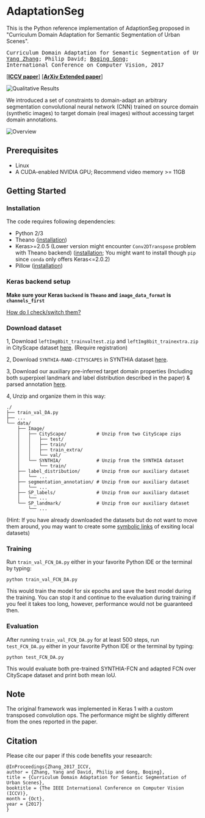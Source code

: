 # AdaptationSeg

This is the Python reference implementation of AdaptionSeg proposed in "Curriculum Domain Adaptation for Semantic Segmentation of Urban Scenes".

<pre>
Curriculum Domain Adaptation for Semantic Segmentation of Urban Scenes
<a href='https://yangzhang4065.github.io/'>Yang Zhang</a>; Philip David; <a href='http://crcv.ucf.edu/people/faculty/Gong/'>Boqing Gong</a>;
International Conference on Computer Vision, 2017
</pre>

[[**ICCV paper**]](https://github.com/YangZhang4065/AdaptationSeg/raw/master/pdf/ICCV_version.pdf) [[**ArXiv Extended paper**]](https://arxiv.org/abs/1707.09465)

![Qualitative Results](https://github.com/YangZhang4065/AdaptationSeg/blob/master/imgs/qualitative_results.png)

We introduced a set of constraints to domain-adapt an arbitrary segmentation convolutional neural network (CNN) trained on source domain (synthetic images) to target domain (real images) without accessing target domain annotations.

![Overview](https://github.com/YangZhang4065/AdaptationSeg/blob/master/imgs/overview_cropped-1.png)

## Prerequisites
* Linux
* A CUDA-enabled NVIDIA GPU; Recommend video memory >= 11GB


## Getting Started

### Installation
The code requires following dependencies:
* Python 2/3
* Theano ([installation](http://deeplearning.net/software/theano/install_ubuntu.html))
* Keras>=2.0.5 (Lower version might encounter `Conv2DTranspose` problem with Theano backend) ([installation](https://keras.io/#installation); You might want to install though `pip` since `conda` only offers Keras<=2.0.2)
* Pillow ([installation](https://pillow.readthedocs.io/en/latest/installation.html))

### Keras backend setup

**Make sure your Keras `backend` is `Theano` and `image_data_format` is `channels_first`**

[How do I check/switch them?](https://keras.io/backend/)


### Download dataset

1, Download `leftImg8bit_trainvaltest.zip` and `leftImg8bit_trainextra.zip` in CityScape dataset [here](https://pillow.readthedocs.io/en/latest/installation.html). (Require registration)

2, Download `SYNTHIA-RAND-CITYSCAPES` in SYNTHIA dataset [here](http://synthia-dataset.net/download-2/).

3, Download our auxiliary pre-inferred target domain properties (Including both superpixel landmark and label distribution described in the paper) & parsed annotation [here](http://crcv.ucf.edu/data/adaptationseg/ICCV_dataset.zip).

4, Unzip and organize them in this way:

```shell
./
├── train_val_DA.py
├── ...
└── data/
    ├── Image/
    │   ├── CityScape/           # Unzip from two CityScape zips
    │   │   ├── test/
    │   │   ├── train/
    │   │   ├── train_extra/
    │   │   └── val/
    │   └── SYNTHIA/             # Unzip from the SYNTHIA dataset
    │       └── train/
    ├── label_distribution/      # Unzip from our auxiliary dataset
    │   └── ...
    ├── segmentation_annotation/ # Unzip from our auxiliary dataset
    │   └── ...
    ├── SP_labels/               # Unzip from our auxiliary dataset
    │   └── ...
    └── SP_landmark/             # Unzip from our auxiliary dataset
        └── ...
```
(Hint: If you have already downloaded the datasets but do not want to move them around, you may want to create some [symbolic links](https://kb.iu.edu/d/abbe) of exsiting local datasets)

### Training

Run `train_val_FCN_DA.py` either in your favorite Python IDE or the terminal by typing:

```shell
python train_val_FCN_DA.py
```

This would train the model for six epochs and save the best model during the training. You can stop it and continue to the evaluation during training if you feel it takes too long, however, performance would not be guaranteed then.

### Evaluation

After running `train_val_FCN_DA.py` for at least 500 steps, run `test_FCN_DA.py` either in your favorite Python IDE or the terminal by typing:

```shell
python test_FCN_DA.py
```

This would evaluate both pre-trained SYNTHIA-FCN and adapted FCN over CityScape dataset and print both mean IoU.

## Note
The original framework was implemented in Keras 1 with a custom transposed convolution ops. The performance might be slightly different from the ones reported in the paper.

## Citation
Please cite our paper if this code benefits your reseaarch:
```
@InProceedings{Zhang_2017_ICCV,
author = {Zhang, Yang and David, Philip and Gong, Boqing},
title = {Curriculum Domain Adaptation for Semantic Segmentation of Urban Scenes},
booktitle = {The IEEE International Conference on Computer Vision (ICCV)},
month = {Oct},
year = {2017}
}
```
